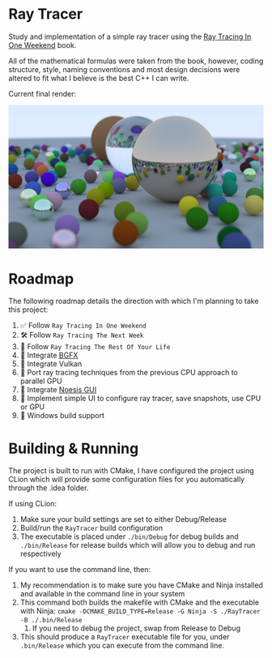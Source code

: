 # Ray Tracer

Study and implementation of a simple ray tracer using the [Ray Tracing In One Weekend](https://raytracing.github.io/books/RayTracingInOneWeekend.html) book.

All of the mathematical formulas were taken from the book, however, coding structure, style, naming conventions and most design
decisions were altered to fit what I believe is the best C++ I can write.

Current final render:

![Final Render](https://github.com/azerkail/RayTracer/blob/main/Renders/2024-05-20.png)

# Roadmap

The following roadmap details the direction with which I'm planning to take this project:
1. ✅ Follow `Ray Tracing In One Weekend`
2. 🛠️ Follow `Ray Tracing The Next Week`
3. 📝 Follow `Ray Tracing The Rest Of Your Life`
4. 📝 Integrate [BGFX](https://github.com/bkaradzic/bgfx)
5. 📝 Integrate Vulkan
6. 📝 Port ray tracing techniques from the previous CPU approach to parallel GPU
7. 📝 Integrate [Noesis GUI](https://www.noesisengine.com/)
8. 📝 Implement simple UI to configure ray tracer, save snapshots, use CPU or GPU
9. 📝 Windows build support

# Building & Running

The project is built to run with CMake, I have configured the project using CLion which will provide some configuration
files for you automatically through the .idea folder.

If using CLion:
1. Make sure your build settings are set to either Debug/Release
2. Build/run the `RayTracer` build configuration 
3. The executable is placed under `./bin/Debug` for debug builds and `./bin/Release`
for release builds which will allow you to debug and run respectively

If you want to use the command line, then:
1. My recommendation is to make sure you have CMake and Ninja installed and available in the command line in your system
2. This command both builds the makefile with CMake and the executable with Ninja: `cmake -DCMAKE_BUILD_TYPE=Release -G Ninja -S ./RayTracer -B ./.bin/Release`
   1. If you need to debug the project, swap from Release to Debug 
3. This should produce a `RayTracer` executable file for you, under `.bin/Release` which you can execute from the command line.
